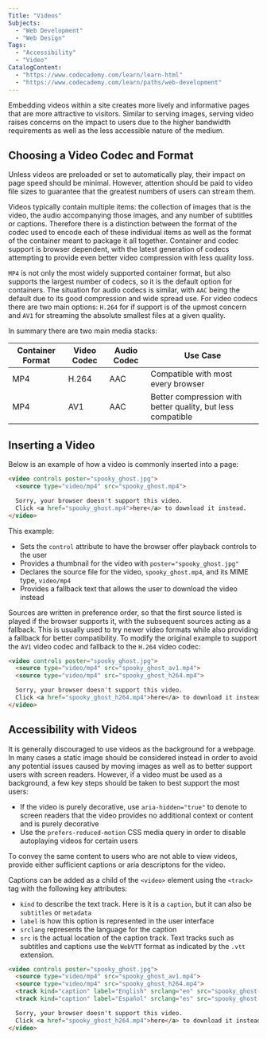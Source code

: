 ```yaml
---
Title: "Videos"
Subjects:
  - "Web Development"
  - "Web Design"
Tags:
  - "Accessibility"
  - "Video"
CatalogContent:
  - "https://www.codecademy.com/learn/learn-html"
  - "https://www.codecademy.com/learn/paths/web-development"
---
```


Embedding videos within a site creates more lively and informative pages that are more attractive to visitors. Similar to serving images, serving video raises concerns on the impact to users due to the higher bandwidth requirements as well as the less accessible nature of the medium.

## Choosing a Video Codec and Format

Unless videos are preloaded or set to automatically play, their impact on page speed should be minimal. However, attention should be paid to video file sizes to guarantee that the greatest numbers of users can stream them. 

Videos typically contain multiple items: the collection of images that is the video, the audio accompanying those images, and any number of subtitles or captions. Therefore there is a distinction between the format of the codec used to encode each of these individual items as well as the format of the container meant to package it all together. Container and codec support is browser dependent, with the latest generation of codecs attempting to provide even better video compression with less quality loss.

`MP4` is not only the most widely supported container format, but also supports the largest number of codecs, so it is the default option for containers. The situation for audio codecs is similar, with `AAC` being the default due to its good compression and wide spread use. For video codecs there are two main options: `H.264` for if support is of the upmost concern and `AV1` for streaming the absolute smallest files at a given quality. 

In summary there are two main media stacks:

| Container Format | Video Codec | Audio Codec | Use Case |
| -- | -- | -- | -- |
| MP4 | H.264 | AAC | Compatible with most every browser | 
| MP4 | AV1 | AAC | Better compression with better quality, but less compatible |

## Inserting a Video

Below is an example of how a video is commonly inserted into a page:

```html
<video controls poster="spooky_ghost.jpg">
  <source type="video/mp4" src="spooky_ghost.mp4">

  Sorry, your browser doesn't support this video. 
  Click <a href="spooky_ghost.mp4">here</a> to download it instead.
</video>
```

This example:
* Sets the `control` attribute to have the browser offer playback controls to the user
* Provides a thumbnail for the video with `poster="spooky_ghost.jpg"`
* Declares the source file for the video, `spooky_ghost.mp4`, and its MIME type, `video/mp4`
* Provides a fallback text that allows the user to download the video instead

Sources are written in preference order, so that the first source listed is played if the browser supports it, with the subsequent sources acting as a fallback. This is usually used to try newer video formats while also providing a fallback for better compatibility. To modify the original example to support the `AV1` video codec and fallback to the `H.264` video codec:

```html
<video controls poster="spooky_ghost.jpg">
  <source type="video/mp4" src="spooky_ghost_av1.mp4">
  <source type="video/mp4" src="spooky_ghost_h264.mp4">

  Sorry, your browser doesn't support this video. 
  Click <a href="spooky_ghost_h264.mp4">here</a> to download it instead.
</video>
```

## Accessibility with Videos 

It is generally discouraged to use videos as the background for a webpage. In many cases a static image should be considered instead in order to avoid any potential issues caused by moving images as well as to better support users with screen readers. However, if a video must be used as a background, a few key steps should be taken to best support the most users:

* If the video is purely decorative, use `aria-hidden="true"` to denote to screen readers that the video provides no additional context or content and is purely decorative
* Use the `prefers-reduced-motion` CSS media query in order to disable autoplaying videos for certain users

To convey the same content to users who are not able to view videos, provide either sufficient captions or aria descriptons for the video.

Captions can be added as a child of the `<video>` element using the `<track>` tag with the following key attributes:

* `kind` to describe the text track. Here is it is a `caption`, but it can also be `subtitles` or `metadata`
* `label` is how this option is represented in the user interface
* `srclang` represents the language for the caption
* `src` is the actual location of the caption track. Text tracks such as subtitles and captions use the `WebVTT` format as indicated by the `.vtt` extension.

```html
<video controls poster="spooky_ghost.jpg">
  <source type="video/mp4" src="spooky_ghost_av1.mp4">
  <source type="video/mp4" src="spooky_ghost_h264.mp4">
  <track kind="caption" label="English" srclang="en" src="spooky_ghost-en.vtt">
  <track kind="caption" label="Español" srclang="es" src="spooky_ghost-es.vtt">

  Sorry, your browser doesn't support this video. 
  Click <a href="spooky_ghost_h264.mp4">here</a> to download it instead.
</video>
```